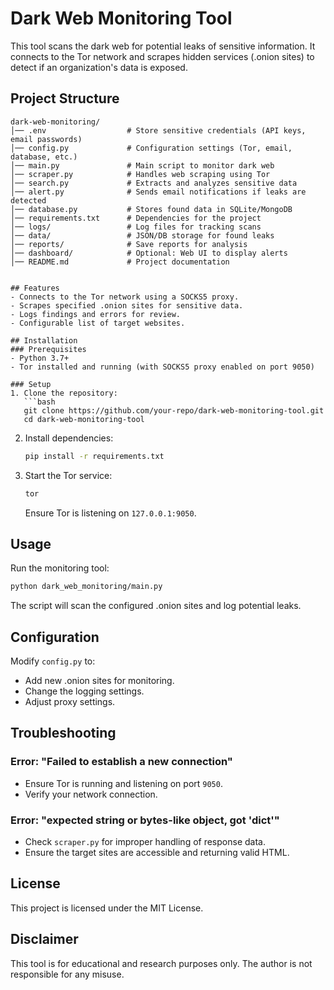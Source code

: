 # Dark Web Monitoring Tool

This tool scans the dark web for potential leaks of sensitive information. It connects to the Tor network and scrapes hidden services (.onion sites) to detect if an organization's data is exposed.

## Project Structure
```
dark-web-monitoring/
│── .env                  # Store sensitive credentials (API keys, email passwords)
│── config.py             # Configuration settings (Tor, email, database, etc.)
│── main.py               # Main script to monitor dark web
│── scraper.py            # Handles web scraping using Tor
│── search.py             # Extracts and analyzes sensitive data
│── alert.py              # Sends email notifications if leaks are detected
│── database.py           # Stores found data in SQLite/MongoDB
│── requirements.txt      # Dependencies for the project
│── logs/                 # Log files for tracking scans
│── data/                 # JSON/DB storage for found leaks
│── reports/              # Save reports for analysis
│── dashboard/            # Optional: Web UI to display alerts
│── README.md             # Project documentation


## Features
- Connects to the Tor network using a SOCKS5 proxy.
- Scrapes specified .onion sites for sensitive data.
- Logs findings and errors for review.
- Configurable list of target websites.

## Installation
### Prerequisites
- Python 3.7+
- Tor installed and running (with SOCKS5 proxy enabled on port 9050)

### Setup
1. Clone the repository:
   ```bash
   git clone https://github.com/your-repo/dark-web-monitoring-tool.git
   cd dark-web-monitoring-tool
   ```
2. Install dependencies:
   ```bash
   pip install -r requirements.txt
   ```
3. Start the Tor service:
   ```bash
   tor
   ```
   Ensure Tor is listening on `127.0.0.1:9050`.

## Usage
Run the monitoring tool:
```bash
python dark_web_monitoring/main.py
```
The script will scan the configured .onion sites and log potential leaks.

## Configuration
Modify `config.py` to:
- Add new .onion sites for monitoring.
- Change the logging settings.
- Adjust proxy settings.

## Troubleshooting
### Error: "Failed to establish a new connection"
- Ensure Tor is running and listening on port `9050`.
- Verify your network connection.

### Error: "expected string or bytes-like object, got 'dict'"
- Check `scraper.py` for improper handling of response data.
- Ensure the target sites are accessible and returning valid HTML.

## License
This project is licensed under the MIT License.

## Disclaimer
This tool is for educational and research purposes only. The author is not responsible for any misuse.

